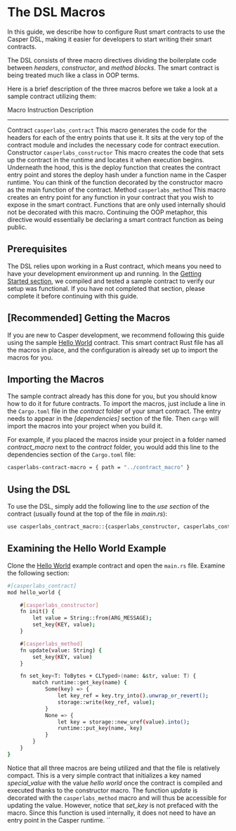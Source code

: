 # The DSL Macros

In this guide, we describe how to configure Rust smart contracts to use the Casper DSL, making it easier for developers to start writing their smart contracts.

The DSL consists of three macro directives dividing the boilerplate code between _headers_, _constructor_, and _method blocks_. The smart contract is being treated much like a class in OOP terms.

Here is a brief description of the three macros before we take a look at a sample contract utilizing them:

Macro Instruction Description

---

Contract `casperlabs_contract` This macro generates the code for the headers for each of the entry points that use it. It sits at the very top of the contract module and includes the necessary code for contract execution. Constructor `casperlabs_constructor` This macro creates the code that sets up the contract in the runtime and locates it when execution begins. Underneath the hood, this is the deploy function that creates the contract entry point and stores the deploy hash under a function name in the Casper runtime. You can think of the function decorated by the constructor macro as the main function of the contract. Method `casperlabs_method` This macro creates an entry point for any function in your contract that you wish to expose in the smart contract. Functions that are only used internally should not be decorated with this macro. Continuing the OOP metaphor, this directive would essentially be declaring a smart contract function as being public.

## Prerequisites

The DSL relies upon working in a Rust contract, which means you need to have your development environment up and running. In the [Getting Started section](https://docs.casperlabs.io/en/latest/dapp-dev-guide/setup-of-rust-contract-sdk.html), we compiled and tested a sample contract to verify our setup was functional. If you have not completed that section, please complete it before continuing with this guide.

## \[Recommended\] Getting the Macros

If you are new to Casper development, we recommend following this guide using the sample [Hello World](https://github.com/casper-ecosystem/hello-world) contract. This smart contract Rust file has all the macros in place, and the configuration is already set up to import the macros for you.

## Importing the Macros

The sample contract already has this done for you, but you should know how to do it for future contracts. To import the macros, just include a line in the `Cargo.toml` file in the *contract* folder of your smart contract. The entry needs to appear in the *\[dependencies\]* section of the file. Then `cargo` will import the macros into your project when you build it.

For example, if you placed the macros inside your project in a folder named *contract_macro* next to the _contract_ folder, you would add this line to the dependencies section of the `Cargo.toml` file:

```bash
casperlabs-contract-macro = { path = "../contract_macro" }
```

## Using the DSL

To use the DSL, simply add the following line to the _use section_ of the contract (usually found at the top of the file in _main.rs_):

```bash
use casperlabs_contract_macro::{casperlabs_constructor, casperlabs_contract, casperlabs_method};
```

## Examining the Hello World Example

Clone the [Hello World](https://github.com/casper-ecosystem/hello-world) example contract and open the `main.rs` file. Examine the following section:

```bash
#[casperlabs_contract]
mod hello_world {

    #[casperlabs_constructor]
    fn init() {
        let value = String::from(ARG_MESSAGE);
        set_key(KEY, value);
    }

    #[casperlabs_method]
    fn update(value: String) {
        set_key(KEY, value)
    }

    fn set_key<T: ToBytes + CLTyped>(name: &str, value: T) {
        match runtime::get_key(name) {
            Some(key) => {
                let key_ref = key.try_into().unwrap_or_revert();
                storage::write(key_ref, value);
            }
            None => {
                let key = storage::new_uref(value).into();
                runtime::put_key(name, key)
            }
        }
    }
}
```

Notice that all three macros are being utilized and that the file is relatively compact. This is a very simple contract that initializes a key named *special_value* with the value *hello world* once the contract is compiled and executed thanks to the constructor macro. The function *update* is decorated with the `casperlabs_method` macro and will thus be accessible for updating the value. However, notice that *set_key* is not prefaced with the macro. Since this function is used internally, it does not need to have an entry point in the Casper runtime. \`\`
